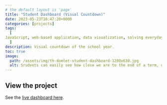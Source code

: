 ```yaml
---
# the default layout is 'page'
title: "Student Dashboard (Visual Countdown)"
date: 2023-05-23T16:47:20+0000
categories: [projects]
tags:
  [
JavaScript, web-based application, data visualization, solving everyday problems, Ed Tech, greatest hits, teaching
  ]
description: Visual countdown of the school year.
toc: true
image:
  path: /assets/img/th-domlet-student-dashboard-1200x630.jpg
  alt: Srudents can easily see how close we are to the end of a term, or the next holiday!
---
```


## View the project

See the [live dashboard here](https://domlet.github.io/dashboard).
